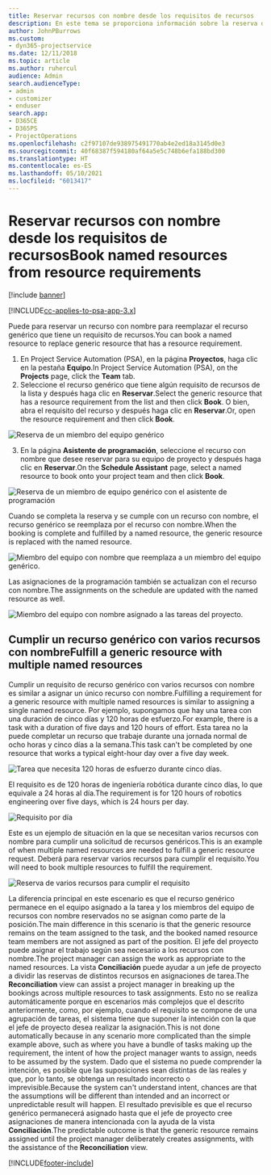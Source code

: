 ```yaml
---
title: Reservar recursos con nombre desde los requisitos de recursos
description: En este tema se proporciona información sobre la reserva de recursos con nombre para un requisito de recurso genérico.
author: JohnPBurrows
ms.custom:
- dyn365-projectservice
ms.date: 12/11/2018
ms.topic: article
ms.author: ruhercul
audience: Admin
search.audienceType:
- admin
- customizer
- enduser
search.app:
- D365CE
- D365PS
- ProjectOperations
ms.openlocfilehash: c2f97107de938975491770ab4e2ed18a3145d0e3
ms.sourcegitcommit: 40f68387f594180af64a5e5c748b6efa188bd300
ms.translationtype: HT
ms.contentlocale: es-ES
ms.lasthandoff: 05/10/2021
ms.locfileid: "6013417"
---
```

# <a name="book-named-resources-from-resource-requirements"></a><span data-ttu-id="b540c-103">Reservar recursos con nombre desde los requisitos de recursos</span><span class="sxs-lookup"><span data-stu-id="b540c-103">Book named resources from resource requirements</span></span>

[!include [banner](../includes/psa-now-project-operations.md)]

[!INCLUDE[cc-applies-to-psa-app-3.x](../includes/cc-applies-to-psa-app-3x.md)]

<span data-ttu-id="b540c-104">Puede para reservar un recurso con nombre para reemplazar el recurso genérico que tiene un requisito de recursos.</span><span class="sxs-lookup"><span data-stu-id="b540c-104">You can book a named resource to replace generic resource that has a resource requirement.</span></span>

1. <span data-ttu-id="b540c-105">En Project Service Automation (PSA), en la página **Proyectos**, haga clic en la pestaña **Equipo**.</span><span class="sxs-lookup"><span data-stu-id="b540c-105">In Project Service Automation (PSA), on the **Projects** page, click the **Team** tab.</span></span>
2. <span data-ttu-id="b540c-106">Seleccione el recurso genérico que tiene algún requisito de recursos de la lista y después haga clic en **Reservar**.</span><span class="sxs-lookup"><span data-stu-id="b540c-106">Select the generic resource that has a resource requirement from the list and then click **Book**.</span></span> <span data-ttu-id="b540c-107">O bien, abra el requisito del recurso y después haga clic en **Reservar**.</span><span class="sxs-lookup"><span data-stu-id="b540c-107">Or, open the resource requirement and then click **Book**.</span></span>


![Reserva de un miembro del equipo genérico](media/RM-how-to-14.png)


3. <span data-ttu-id="b540c-109">En la página **Asistente de programación**, seleccione el recurso con nombre que desee reservar para su equipo de proyecto y después haga clic en **Reservar**.</span><span class="sxs-lookup"><span data-stu-id="b540c-109">On the **Schedule Assistant** page, select a named resource to book onto your project team and then click **Book**.</span></span>

![Reserva de un miembro de equipo genérico con el asistente de programación](media/RM-how-to-15.png)

<span data-ttu-id="b540c-111">Cuando se completa la reserva y se cumple con un recurso con nombre, el recurso genérico se reemplaza por el recurso con nombre.</span><span class="sxs-lookup"><span data-stu-id="b540c-111">When the booking is complete and fulfilled by a named resource, the generic resource is replaced with the named resource.</span></span>

![Miembro del equipo con nombre que reemplaza a un miembro del equipo genérico.](media/RM-how-to-16.png)

<span data-ttu-id="b540c-113">Las asignaciones de la programación también se actualizan con el recurso con nombre.</span><span class="sxs-lookup"><span data-stu-id="b540c-113">The assignments on the schedule are updated with the named resource as well.</span></span>

![Miembro del equipo con nombre asignado a las tareas del proyecto.](media/RM-how-to-17.png)

## <a name="fulfill-a-generic-resource-with-multiple-named-resources"></a><span data-ttu-id="b540c-115">Cumplir un recurso genérico con varios recursos con nombre</span><span class="sxs-lookup"><span data-stu-id="b540c-115">Fulfill a generic resource with multiple named resources</span></span>
<span data-ttu-id="b540c-116">Cumplir un requisito de recurso genérico con varios recursos con nombre es similar a asignar un único recurso con nombre.</span><span class="sxs-lookup"><span data-stu-id="b540c-116">Fulfilling a requirement for a generic resource with multiple named resources is similar to assigning a single named resource.</span></span> <span data-ttu-id="b540c-117">Por ejemplo, supongamos que hay una tarea con una duración de cinco días y 120 horas de esfuerzo.</span><span class="sxs-lookup"><span data-stu-id="b540c-117">For example, there is a task with a duration of five days and 120 hours of effort.</span></span> <span data-ttu-id="b540c-118">Esta tarea no la puede completar un recurso que trabaje durante una jornada normal de ocho horas y cinco días a la semana.</span><span class="sxs-lookup"><span data-stu-id="b540c-118">This task can't be completed by one resource that works a typical eight-hour day over a five day week.</span></span> 

![Tarea que necesita 120 horas de esfuerzo durante cinco días.](media/RM-how-to-21.png)

<span data-ttu-id="b540c-120">El requisito es de 120 horas de ingeniería robótica durante cinco días, lo que equivale a 24 horas al día.</span><span class="sxs-lookup"><span data-stu-id="b540c-120">The requirement is for 120 hours of robotics engineering over five days, which is 24 hours per day.</span></span>

![Requisito por día](media/RM-how-to-22.png)

<span data-ttu-id="b540c-122">Este es un ejemplo de situación en la que se necesitan varios recursos con nombre para cumplir una solicitud de recursos genéricos.</span><span class="sxs-lookup"><span data-stu-id="b540c-122">This is an example of when multiple named resources are needed to fulfill a generic resource request.</span></span> <span data-ttu-id="b540c-123">Deberá para reservar varios recursos para cumplir el requisito.</span><span class="sxs-lookup"><span data-stu-id="b540c-123">You will need to book multiple resources to fulfill the requirement.</span></span>

![Reserva de varios recursos para cumplir el requisito](media/RM-how-to-23.png)

<span data-ttu-id="b540c-125">La diferencia principal en este escenario es que el recurso genérico permanece en el equipo asignado a la tarea y los miembros del equipo de recursos con nombre reservados no se asignan como parte de la posición.</span><span class="sxs-lookup"><span data-stu-id="b540c-125">The main difference in this scenario is that the generic resource remains on the team assigned to the task, and the booked named resource team members are not assigned as part of the position.</span></span> <span data-ttu-id="b540c-126">El jefe del proyecto puede asignar el trabajo según sea necesario a los recursos con nombre.</span><span class="sxs-lookup"><span data-stu-id="b540c-126">The project manager can assign the work as appropriate to the named resources.</span></span> <span data-ttu-id="b540c-127">La vista **Conciliación** puede ayudar a un jefe de proyecto a dividir las reservas de distintos recursos en asignaciones de tarea.</span><span class="sxs-lookup"><span data-stu-id="b540c-127">The **Reconciliation** view can assist a project manager in breaking up the bookings across multiple resources to task assignments.</span></span> <span data-ttu-id="b540c-128">Esto no se realiza automáticamente porque en escenarios más complejos que el descrito anteriormente, como, por ejemplo, cuando el requisito se compone de una agrupación de tareas, el sistema tiene que suponer la intención con la que el jefe de proyecto desea realizar la asignación.</span><span class="sxs-lookup"><span data-stu-id="b540c-128">This is not done automatically because in any scenario more complicated than the simple example above, such as where you have a bundle of tasks making up the requirement, the intent of how the project manager wants to assign, needs to be assumed by the system.</span></span> <span data-ttu-id="b540c-129">Dado que el sistema no puede comprender la intención, es posible que las suposiciones sean distintas de las reales y que, por lo tanto, se obtenga un resultado incorrecto o imprevisible.</span><span class="sxs-lookup"><span data-stu-id="b540c-129">Because the system can't understand intent, chances are that the assumptions will be different than intended and an incorrect or unpredictable result will happen.</span></span> <span data-ttu-id="b540c-130">El resultado previsible es que el recurso genérico permanecerá asignado hasta que el jefe de proyecto cree asignaciones de manera intencionada con la ayuda de la vista **Conciliación**.</span><span class="sxs-lookup"><span data-stu-id="b540c-130">The predictable outcome is that the generic resource remains assigned until the project manager deliberately creates assignments, with the assistance of the **Reconciliation** view.</span></span>




[!INCLUDE[footer-include](../includes/footer-banner.md)]